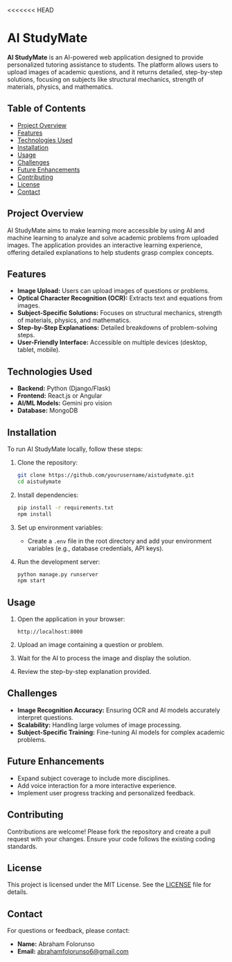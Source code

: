 <<<<<<< HEAD
# AI StudyMate

**AI StudyMate** is an AI-powered web application designed to provide personalized tutoring assistance to students. The platform allows users to upload images of academic questions, and it returns detailed, step-by-step solutions, focusing on subjects like structural mechanics, strength of materials, physics, and mathematics.

## Table of Contents
- [Project Overview](#project-overview)
- [Features](#features)
- [Technologies Used](#technologies-used)
- [Installation](#installation)
- [Usage](#usage)
- [Challenges](#challenges)
- [Future Enhancements](#future-enhancements)
- [Contributing](#contributing)
- [License](#license)
- [Contact](#contact)

## Project Overview
AI StudyMate aims to make learning more accessible by using AI and machine learning to analyze and solve academic problems from uploaded images. The application provides an interactive learning experience, offering detailed explanations to help students grasp complex concepts.

## Features
- **Image Upload:** Users can upload images of questions or problems.
- **Optical Character Recognition (OCR):** Extracts text and equations from images.
- **Subject-Specific Solutions:** Focuses on structural mechanics, strength of materials, physics, and mathematics.
- **Step-by-Step Explanations:** Detailed breakdowns of problem-solving steps.
- **User-Friendly Interface:** Accessible on multiple devices (desktop, tablet, mobile).

## Technologies Used
- **Backend:** Python (Django/Flask)
- **Frontend:** React.js or Angular
- **AI/ML Models:** Gemini pro vision
- **Database:** MongoDB

## Installation
To run AI StudyMate locally, follow these steps:

1. Clone the repository:
    ```bash
    git clone https://github.com/yourusername/aistudymate.git
    cd aistudymate
    ```

2. Install dependencies:
    ```bash
    pip install -r requirements.txt
    npm install
    ```

3. Set up environment variables:
    - Create a `.env` file in the root directory and add your environment variables (e.g., database credentials, API keys).

4. Run the development server:
    ```bash
    python manage.py runserver
    npm start
    ```

## Usage
1. Open the application in your browser:
    ```
    http://localhost:8000
    ```

2. Upload an image containing a question or problem.

3. Wait for the AI to process the image and display the solution.

4. Review the step-by-step explanation provided.

## Challenges
- **Image Recognition Accuracy:** Ensuring OCR and AI models accurately interpret questions.
- **Scalability:** Handling large volumes of image processing.
- **Subject-Specific Training:** Fine-tuning AI models for complex academic problems.

## Future Enhancements
- Expand subject coverage to include more disciplines.
- Add voice interaction for a more interactive experience.
- Implement user progress tracking and personalized feedback.

## Contributing
Contributions are welcome! Please fork the repository and create a pull request with your changes. Ensure your code follows the existing coding standards.

## License
This project is licensed under the MIT License. See the [LICENSE](LICENSE) file for details.

## Contact
For questions or feedback, please contact:
- **Name:** Abraham Folorunso
- **Email:** abrahamfolorunso6@gmail.com
